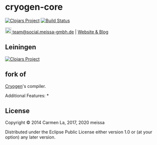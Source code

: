 # cryogen-core
[![Clojars Project](https://img.shields.io/clojars/v/dda/cryogen-core.svg)](https://clojars.org/dda/cryogen-core)
[![Build Status](https://travis-ci.org/DomainDrivenArchitecture/cryogen-core.svg?branch=master)](https://travis-ci.org/DomainDrivenArchitecture/cryogen-core)

[<img src="https://meissa-gmbh.de/img/community/Mastodon_Logotype.svg" width=20 alt="team@social.meissa-gmbh.de"> team@social.meissa-gmbh.de](https://social.meissa-gmbh.de/@team) | [Website & Blog](https://domaindrivenarchitecture.org)

## Leiningen
[![Clojars Project](http://clojars.org/dda/cryogen-core/latest-version.svg)](http://clojars.org/dda/cryogen-core)

## fork of
[Cryogen](https://github.com/lacarmen/cryogen)'s compiler.

Additional Features:
*

## License

Copyright © 2014 Carmen La, 2017, 2020 meissa

Distributed under the Eclipse Public License either version 1.0 or (at
your option) any later version.
